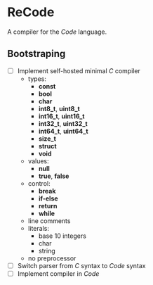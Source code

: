 # ReCode

A compiler for the _Code_ language.

## Bootstraping

- [ ] Implement self-hosted minimal _C_ compiler
  - types: 
    - **const**
    - **bool**
    - **char**
    - **int8_t**, **uint8_t**
    - **int16_t**, **uint16_t**
    - **int32_t**, **uint32_t**
    - **int64_t**, **uint64_t**
    - **size_t**
    - **struct**
    - **void**
  - values:
    - **null**
    - **true**, **false**
  - control:
    - **break**
    - **if-else**
    - **return**
    - **while**
  - line comments
  - literals:
    - base 10 integers
    - char
    - string
  - no preprocessor
- [ ] Switch parser from _C_ syntax to _Code_ syntax
- [ ] Implement compiler in _Code_
